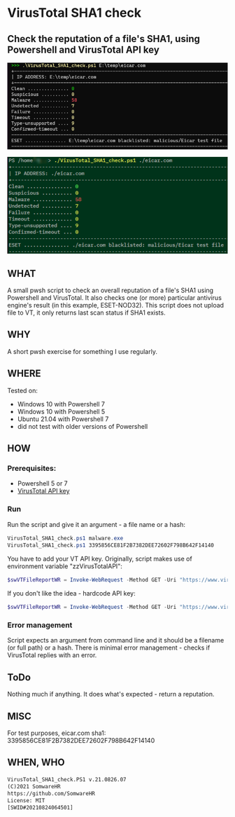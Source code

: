 # VirusTotal SHA1 check


## Check the reputation of a file's SHA1, using Powershell and VirusTotal API key

![on Windows](VirusTotal_SHA1_check-Windows.png)

![on Linux](VirusTotal_SHA1_check-Linux.png)



## WHAT

A small pwsh script to check an overall reputation of a file's SHA1 using Powershell and VirusTotal.
It also checks one (or more) particular antivirus engine's result (in this example, ESET-NOD32).
This script does not upload file to VT, it only returns last scan status if SHA1 exists.



## WHY

A short pwsh exercise for something I use regularly.



## WHERE

Tested on:

+ Windows 10 with Powershell 7
+ Windows 10 with Powershell 5
+ Ubuntu 21.04 with Powershell 7
+ did not test with older versions of Powershell



## HOW

### Prerequisites:

+ Powershell 5 or 7
+ [VirusTotal API key](https://developers.virustotal.com/v3.0/reference#getting-started)

### Run

Run the script and give it an argument - a file name or a hash:

```powershell
VirusTotal_SHA1_check.ps1 malware.exe
VirusTotal_SHA1_check.ps1 3395856CE81F2B7382DEE72602F798B642F14140
```

You have to add your VT API key. Originally, script makes use of environment variable "zzVirusTotalAPI":

```powershell
$swVTFileReportWR = Invoke-WebRequest -Method GET -Uri "https://www.virustotal.com/api/v3/files/$args" -Headers @{"x-apikey"="$Env:zzVirusTotalAPI"}
```

If you don't like the idea - hardcode API key:

```powershell
$swVTFileReportWR = Invoke-WebRequest -Method GET -Uri "https://www.virustotal.com/api/v3/files/$args" -Headers @{"x-apikey"="abcd1234efgh5678ijkl...blabla"}
```

### Error management

Script expects an argument from command line and it should be a filename (or full path) or a hash.
There is minimal error management - checks if VirusTotal replies with an error.



## ToDo

Nothing much if anything. It does what's expected - return a reputation.



## MISC

For test purposes, eicar.com sha1: 3395856CE81F2B7382DEE72602F798B642F14140



## WHEN, WHO

```
VirusTotal_SHA1_check.PS1 v.21.0826.07
(C)2021 SomwareHR
https://github.com/SomwareHR
License: MIT
[SWID#20210824064501]
```
